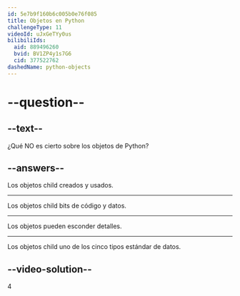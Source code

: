 ```yaml
---
id: 5e7b9f160b6c005b0e76f085
title: Objetos en Python
challengeType: 11
videoId: uJxGeTYy0us
bilibiliIds:
  aid: 889496260
  bvid: BV1ZP4y1s7G6
  cid: 377522762
dashedName: python-objects
---
```


# --question--

## --text--

¿Qué NO es cierto sobre los objetos de Python?

## --answers--

Los objetos child creados y usados.

---

Los objetos child bits de código y datos.

---

Los objetos pueden esconder detalles.

---

Los objetos child uno de los cinco tipos estándar de datos.

## --video-solution--

4

